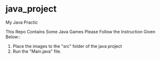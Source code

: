 # java_project
My Java Practic


This Repo Contains Some Java Games
Please Follow the Instruction Given Below::

1. Place the images to the "src" folder of the java project
2. Run the "Main.java" file.
